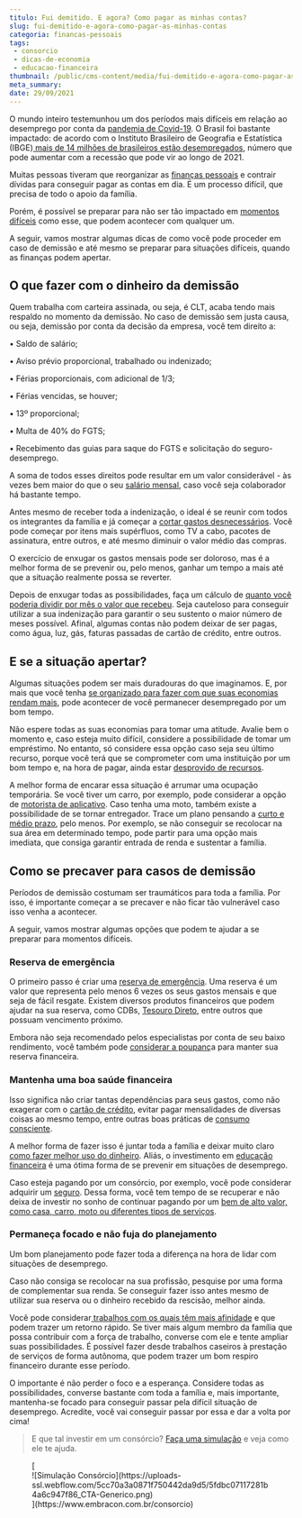 ```yaml
---
titulo: Fui demitido. E agora? Como pagar as minhas contas?
slug: fui-demitido-e-agora-como-pagar-as-minhas-contas
categoria: financas-pessoais
tags:
 - consorcio
 - dicas-de-economia
 - educacao-financeira
thumbnail: /public/cms-content/media/fui-demitido-e-agora-como-pagar-as-minhas-contas.jpg
meta_summary: 
date: 29/09/2021
---
```

O mundo inteiro testemunhou um dos períodos mais difíceis em relação ao desemprego por conta da [pandemia de Covid-19](https://www.embracon.com.br/blog/habitos-de-consumo-antes-durante-e-pos-pandemia). O Brasil foi bastante impactado: de acordo com o Instituto Brasileiro de Geografia e Estatística (IBGE)[ mais de 14 milhões de brasileiros estão desempregados](https://www1.folha.uol.com.br/mercado/2020/11/com-pandemia-um-a-cada-cinco-pretos-do-brasil-estao-desempregados.shtml), número que pode aumentar com a recessão que pode vir ao longo de 2021.

Muitas pessoas tiveram que reorganizar as [finanças pessoais](https://www.embracon.com.br/blog/7-dicas-para-comecar-a-sua-organizacao-financeira) e contrair dívidas para conseguir pagar as contas em dia. É um processo difícil, que precisa de todo o apoio da família.

Porém, é possível se preparar para não ser tão impactado em [momentos difíceis](https://www.embracon.com.br/blog/como-economizar-nas-contas-de-casa-em-tempos-de-crise-economica) como esse, que podem acontecer com qualquer um.

A seguir, vamos mostrar algumas dicas de como você pode proceder em caso de demissão e até mesmo se preparar para situações difíceis, quando as finanças podem apertar.

O que fazer com o dinheiro da demissão
--------------------------------------

Quem trabalha com carteira assinada, ou seja, é CLT, acaba tendo mais respaldo no momento da demissão. No caso de demissão sem justa causa, ou seja, demissão por conta da decisão da empresa, você tem direito a:

 • Saldo de salário;

 • Aviso prévio proporcional, trabalhado ou indenizado;

 • Férias proporcionais, com adicional de 1/3;

 • Férias vencidas, se houver;

 • 13º proporcional;

 • Multa de 40% do FGTS;

 • Recebimento das guias para saque do FGTS e solicitação do seguro-desemprego.

A soma de todos esses direitos pode resultar em um valor considerável - às vezes bem maior do que o seu [salário mensal](https://www.embracon.com.br/blog/como-organizar-a-vida-financeira-para-uma-aposentadoria-tranquila), caso você seja colaborador há bastante tempo.

Antes mesmo de receber toda a indenização, o ideal é se reunir com todos os integrantes da família e já começar a [cortar gastos desnecessários](https://www.embracon.com.br/blog/como-identificar-e-eliminar-gastos-desnecessarios). Você pode começar por itens mais supérfluos, como TV a cabo, pacotes de assinatura, entre outros, e até mesmo diminuir o valor médio das compras.

O exercício de enxugar os gastos mensais pode ser doloroso, mas é a melhor forma de se prevenir ou, pelo menos, ganhar um tempo a mais até que a situação realmente possa se reverter.

Depois de enxugar todas as possibilidades, faça um cálculo de [quanto você poderia dividir por mês o valor que recebeu](https://www.embracon.com.br/blog/como-fazer-um-orcamento-familiar-sem-erro). Seja cauteloso para conseguir utilizar a sua indenização para garantir o seu sustento o maior número de meses possível. Afinal, algumas contas não podem deixar de ser pagas, como água, luz, gás, faturas passadas de cartão de crédito, entre outros.

E se a situação apertar?
------------------------

Algumas situações podem ser mais duradouras do que imaginamos. E, por mais que você tenha [se organizado para fazer com que suas economias rendam mais](https://www.embracon.com.br/blog/financas-da-familia-como-ensinar-os-filhos-a-economizar-dinheiro), pode acontecer de você permanecer desempregado por um bom tempo.

Não espere todas as suas economias para tomar uma atitude. Avalie bem o momento e, caso esteja muito difícil, considere a possibilidade de tomar um empréstimo. No entanto, só considere essa opção caso seja seu último recurso, porque você terá que se comprometer com uma instituição por um bom tempo e, na hora de pagar, ainda estar [desprovido de recursos](https://www.embracon.com.br/blog/nao-consigo-pagar-meu-consorcio-e-agora).

A melhor forma de encarar essa situação é arrumar uma ocupação temporária. Se você tiver um carro, por exemplo, pode considerar a opção de [motorista de aplicativo](https://www.embracon.com.br/blog/motorista-de-aplicativo-faca-um-consorcio). Caso tenha uma moto, também existe a possibilidade de se tornar entregador. Trace um plano pensando a [curto e médio prazo](https://www.embracon.com.br/blog/como-investir-em-curto-medio-e-longo-prazo), pelo menos. Por exemplo, se não conseguir se recolocar na sua área em determinado tempo, pode partir para uma opção mais imediata, que consiga garantir entrada de renda e sustentar a família.

Como se precaver para casos de demissão
---------------------------------------

Períodos de demissão costumam ser traumáticos para toda a família. Por isso, é importante começar a se precaver e não ficar tão vulnerável caso isso venha a acontecer.

A seguir, vamos mostrar algumas opções que podem te ajudar a se preparar para momentos difíceis.

### Reserva de emergência

O primeiro passo é criar uma [reserva de emergência](https://www.embracon.com.br/blog/reserva-financeira-como-preparar-a-sua). Uma reserva é um valor que representa pelo menos 6 vezes os seus gastos mensais e que seja de fácil resgate. Existem diversos produtos financeiros que podem ajudar na sua reserva, como CDBs, [Tesouro Direto](https://www.embracon.com.br/blog/tesouro-direto-guia-rapido-com-tudo-o-que-voce-precisa-saber), entre outros que possuam vencimento próximo.

Embora não seja recomendado pelos especialistas por conta de seu baixo rendimento, você também pode [considerar a poupanç](https://www.embracon.com.br/blog/consorcio-ou-poupanca-quais-sao-as-diferencas-e-como-escolher)a para manter sua reserva financeira.

### Mantenha uma boa saúde financeira

Isso significa não criar tantas dependências para seus gastos, como não exagerar com o [cartão de crédito](https://www.embracon.com.br/blog/divida-de-cartao-de-credito-como-sair-dela-e-nao-entrar-mais), evitar pagar mensalidades de diversas coisas ao mesmo tempo, entre outras boas práticas de [consumo consciente](https://www.embracon.com.br/blog/conheca-o-consumo-consciente-e-saiba-por-que-ele-faz-bem-para-o-seu-bolso).

A melhor forma de fazer isso é juntar toda a família e deixar muito claro [como fazer melhor uso do dinheiro](https://www.embracon.com.br/blog/4-aplicativos-de-financas-para-te-ajudar-a-economizar-mais-dinheiro). Aliás, o investimento em [educação financeira](https://www.embracon.com.br/blog/entenda-a-importancia-da-educacao-financeira-na-sua-vida) é uma ótima forma de se prevenir em situações de desemprego.

Caso esteja pagando por um consórcio, por exemplo, você pode considerar adquirir um [seguro](https://www.embracon.com.br/blog/seguro-de-consorcio-quando-vale-a-pena). Dessa forma, você tem tempo de se recuperar e não deixa de investir no sonho de continuar pagando por um [bem de alto valor, como casa, carro, moto ou diferentes tipos de serviços](https://www.embracon.com.br/blog/9-duvidas-mais-comuns-sobre-consorcio).

### Permaneça focado e não fuja do planejamento

Um bom planejamento pode fazer toda a diferença na hora de lidar com situações de desemprego.

Caso não consiga se recolocar na sua profissão, pesquise por uma forma de complementar sua renda. Se conseguir fazer isso antes mesmo de utilizar sua reserva ou o dinheiro recebido da rescisão, melhor ainda.

Você pode considerar[ trabalhos com os quais têm mais afinidade](https://www.embracon.com.br/blog/5-cursos-extracurriculares-para-valorizar-seu-curriculo) e que podem trazer um retorno rápido. Se tiver mais algum membro da família que possa contribuir com a força de trabalho, converse com ele e tente ampliar suas possibilidades. É possível fazer desde trabalhos caseiros à prestação de serviços de forma autônoma, que podem trazer um bom respiro financeiro durante esse período.

O importante é não perder o foco e a esperança. Considere todas as possibilidades, converse bastante com toda a família e, mais importante, mantenha-se focado para conseguir passar pela difícil situação de desemprego. Acredite, você vai conseguir passar por essa e dar a volta por cima!

> E que tal investir em um consórcio? [Faça uma simulação](https://www.embracon.com.br/consorcio) e veja como ele te ajuda.

<figure class="w-richtext-figure-type-image w-richtext-align-center">[<div>![Simulação Consórcio](https://uploads-ssl.webflow.com/5cc70a3a0871f750442da9d5/5fdbc07117281b4a6c947f86_CTA-Generico.png)</div>](https://www.embracon.com.br/consorcio)</figure>
